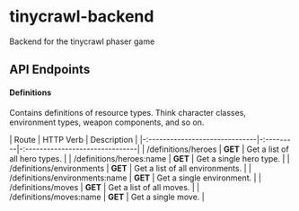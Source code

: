 # tinycrawl-backend
Backend for the tinycrawl phaser game

## API Endpoints

#### Definitions

Contains definitions of resource types. Think character classes, environment types, weapon components, and so on.

| Route                          | HTTP Verb | Description                     |
|-:------------------------------|-:---------|-:-------------------------------|
| /definitions/heroes            | **GET**   | Get a list of all hero types.   |
| /definitions/heroes:name       | **GET**   | Get a single hero type.         |
| /definitions/environments      | **GET**   | Get a list of all environments. |
| /definitions/environments:name | **GET**   | Get a single environment.       |
| /definitions/moves             | **GET**   | Get a list of all moves.        |
| /definitions/moves:name        | **GET**   | Get a single move.              |
